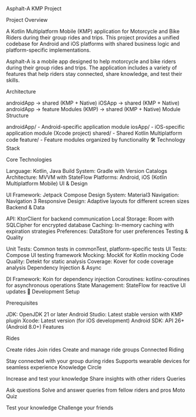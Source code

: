 Asphalt-A KMP Project

Project Overview

A Kotlin Multiplatform Mobile (KMP) application for Motorcycle and Bike Riders during their group rides and trips. This project provides a unified codebase for Android and iOS platforms with shared business logic and platform-specific implementations.

Asphalt-A is a mobile app designed to help motorcycle and bike riders during their group rides and trips.
The application includes a variety of features that help riders stay connected, share knowledge, and test their skills.

Architecture

androidApp -> shared (KMP + Native)
iOSApp -> shared (KMP + Native)
androidApp -> feature Modules (KMP) -> shared (KMP + Native)
Module Structure

androidApp/ - Android-specific application module
iosApp/ - iOS-specific application module (Xcode project)
shared/ - Shared Kotlin Multiplatform code
feature/ - Feature modules organized by functionality
🛠️ Technology Stack

Core Technologies

Language: Kotlin, Java
Build System: Gradle with Version Catalogs
Architecture: MVVM with StateFlow
Platforms: Android, iOS (Kotlin Multiplatform Mobile)
UI & Design

UI Framework: Jetpack Compose
Design System: Material3
Navigation: Navigation 3
Responsive Design: Adaptive layouts for different screen sizes
Backend & Data

API: KtorClient for backend communication
Local Storage: Room with SQLCipher for encrypted database
Caching: In-memory caching with expiration strategies
Preferences: DataStore for user preferences
Testing & Quality

Unit Tests: Common tests in commonTest, platform-specific tests
UI Tests: Compose UI testing framework
Mocking: MockK for Kotlin mocking
Code Quality: Detekt for static analysis
Coverage: Kover for code coverage analysis
Dependency Injection & Async

DI Framework: Koin for dependency injection
Coroutines: kotlinx-coroutines for asynchronous operations
State Management: StateFlow for reactive UI updates
🔧 Development Setup

Prerequisites

JDK: OpenJDK 21 or later
Android Studio: Latest stable version with KMP plugin
Xcode: Latest version (for iOS development)
Android SDK: API 26+ (Android 8.0+)
Features

Rides

Create rides
Join rides
Create and manage ride groups
Connected Riding

Stay connected with your group during rides
Supports wearable devices for seamless experience
Knowledge Circle

Increase and test your knowledge
Share insights with other riders
Queries

Ask questions
Solve and answer queries from fellow riders and pros
Moto Quiz

Test your knowledge
Challenge your friends
